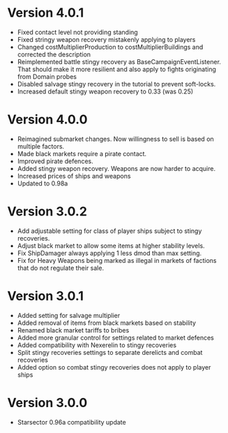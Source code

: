 # Version 4.0.1
* Fixed contact level not providing standing
* Fixed stringy weapon recovery mistakenly applying to players
* Changed costMultiplierProduction to costMultiplierBuildings and corrected the description
* Reimplemented battle stingy recovery as BaseCampaignEventListener. That should make it more resilient and also apply to fights originating from Domain probes
* Disabled salvage stingy recovery in the tutorial to prevent soft-locks.
* Increased default stingy weapon recovery to 0.33 (was 0.25)

# Version 4.0.0
* Reimagined submarket changes. Now willingness to sell is based on multiple factors.
* Made black markets require a pirate contact.
* Improved pirate defences.
* Added stingy weapon recovery. Weapons are now harder to acquire.
* Increased prices of ships and weapons
* Updated to 0.98a

# Version 3.0.2
* Add adjustable setting for class of player ships subject to stingy recoveries.
* Adjust black market to allow some items at higher stability levels.
* Fix ShipDamager always applying 1 less dmod than max setting.
* Fix for Heavy Weapons being marked as illegal in markets of factions that do not regulate their sale.

# Version 3.0.1

* Added setting for salvage multiplier
* Added removal of items from black markets based on stability
* Renamed black market tariffs to bribes
* Added more granular control for settings related to market defences
* Added compatibility with Nexerelin to stingy recoveries
* Split stingy recoveries settings to separate derelicts and combat recoveries
* Added option so combat stingy recoveries does not apply to player ships

# Version 3.0.0

* Starsector 0.96a compatibility update
